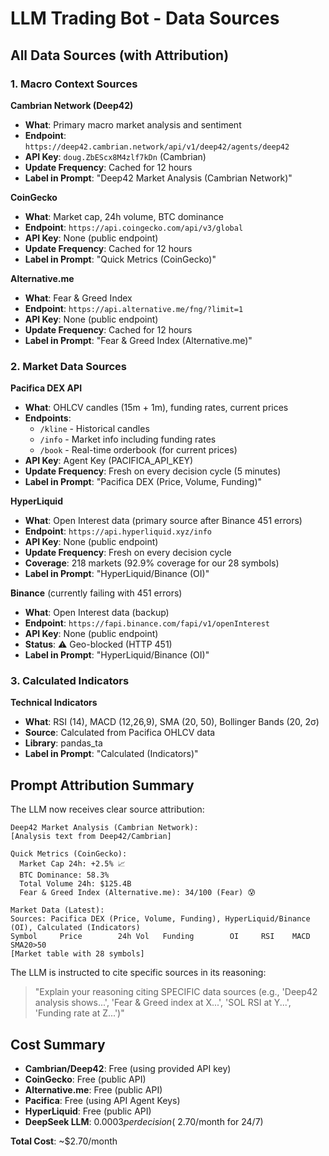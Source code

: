 # LLM Trading Bot - Data Sources

## All Data Sources (with Attribution)

### 1. Macro Context Sources

**Cambrian Network (Deep42)**
- **What**: Primary macro market analysis and sentiment
- **Endpoint**: `https://deep42.cambrian.network/api/v1/deep42/agents/deep42`
- **API Key**: `doug.ZbEScx8M4zlf7kDn` (Cambrian)
- **Update Frequency**: Cached for 12 hours
- **Label in Prompt**: "Deep42 Market Analysis (Cambrian Network)"

**CoinGecko**
- **What**: Market cap, 24h volume, BTC dominance
- **Endpoint**: `https://api.coingecko.com/api/v3/global`
- **API Key**: None (public endpoint)
- **Update Frequency**: Cached for 12 hours
- **Label in Prompt**: "Quick Metrics (CoinGecko)"

**Alternative.me**
- **What**: Fear & Greed Index
- **Endpoint**: `https://api.alternative.me/fng/?limit=1`
- **API Key**: None (public endpoint)
- **Update Frequency**: Cached for 12 hours
- **Label in Prompt**: "Fear & Greed Index (Alternative.me)"

### 2. Market Data Sources

**Pacifica DEX API**
- **What**: OHLCV candles (15m + 1m), funding rates, current prices
- **Endpoints**: 
  - `/kline` - Historical candles
  - `/info` - Market info including funding rates
  - `/book` - Real-time orderbook (for current prices)
- **API Key**: Agent Key (PACIFICA_API_KEY)
- **Update Frequency**: Fresh on every decision cycle (5 minutes)
- **Label in Prompt**: "Pacifica DEX (Price, Volume, Funding)"

**HyperLiquid**
- **What**: Open Interest data (primary source after Binance 451 errors)
- **Endpoint**: `https://api.hyperliquid.xyz/info`
- **API Key**: None (public endpoint)
- **Update Frequency**: Fresh on every decision cycle
- **Coverage**: 218 markets (92.9% coverage for our 28 symbols)
- **Label in Prompt**: "HyperLiquid/Binance (OI)"

**Binance** (currently failing with 451 errors)
- **What**: Open Interest data (backup)
- **Endpoint**: `https://fapi.binance.com/fapi/v1/openInterest`
- **API Key**: None (public endpoint)
- **Status**: ⚠️ Geo-blocked (HTTP 451)
- **Label in Prompt**: "HyperLiquid/Binance (OI)"

### 3. Calculated Indicators

**Technical Indicators**
- **What**: RSI (14), MACD (12,26,9), SMA (20, 50), Bollinger Bands (20, 2σ)
- **Source**: Calculated from Pacifica OHLCV data
- **Library**: pandas_ta
- **Label in Prompt**: "Calculated (Indicators)"

## Prompt Attribution Summary

The LLM now receives clear source attribution:

```
Deep42 Market Analysis (Cambrian Network):
[Analysis text from Deep42/Cambrian]

Quick Metrics (CoinGecko):
  Market Cap 24h: +2.5% 📈
  BTC Dominance: 58.3%
  Total Volume 24h: $125.4B
  Fear & Greed Index (Alternative.me): 34/100 (Fear) 😰

Market Data (Latest):
Sources: Pacifica DEX (Price, Volume, Funding), HyperLiquid/Binance (OI), Calculated (Indicators)
Symbol     Price        24h Vol   Funding        OI     RSI    MACD  SMA20>50
[Market table with 28 symbols]
```

The LLM is instructed to cite specific sources in its reasoning:
> "Explain your reasoning citing SPECIFIC data sources (e.g., 'Deep42 analysis shows...', 'Fear & Greed index at X...', 'SOL RSI at Y...', 'Funding rate at Z...')"

## Cost Summary

- **Cambrian/Deep42**: Free (using provided API key)
- **CoinGecko**: Free (public API)
- **Alternative.me**: Free (public API)
- **Pacifica**: Free (using API Agent Keys)
- **HyperLiquid**: Free (public API)
- **DeepSeek LLM**: $0.0003 per decision (~$2.70/month for 24/7)

**Total Cost**: ~$2.70/month
